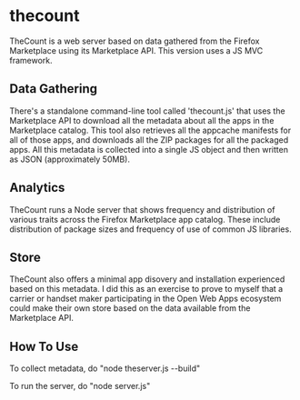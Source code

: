 thecount
========

TheCount is a web server based on data gathered from the Firefox Marketplace using its Marketplace API.
This version uses a JS MVC framework.

## Data Gathering

There's a standalone command-line tool called 'thecount.js' that uses the Marketplace API to download all the metadata about all the apps in the Marketplace catalog. This tool also retrieves all the appcache manifests for all of those apps, and downloads all the ZIP packages for all the packaged apps. All this metadata is collected into a single JS object and then written as JSON (approximately 50MB).

## Analytics

TheCount runs a Node server that shows frequency and distribution of various traits across the Firefox Marketplace app catalog. These include distribution of package sizes and frequency of use of common JS libraries.

## Store

TheCount also offers a minimal app disovery and installation experienced based on this metadata. I did this as an exercise to prove to myself that a carrier or handset maker participating in the Open Web Apps ecosystem could make their own store based on the data available from the Marketplace API.

## How To Use

To collect metadata, do "node theserver.js --build"

To run the server, do "node server.js"